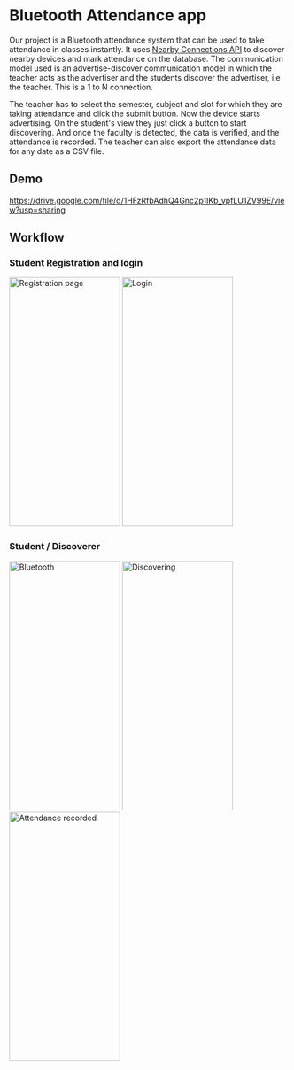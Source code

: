 # Bluetooth Attendance app
Our project is a Bluetooth attendance system that can be used to take attendance in classes instantly. It uses [Nearby Connections API](https://developers.google.com/nearby/connections/overview) to discover nearby devices and mark attendance on the database. The communication model used is an advertise-discover communication model in which the teacher acts as the advertiser and the students discover the advertiser, i.e the teacher. This is a 1 to N connection.

The teacher has to select the semester, subject and slot for which they are taking attendance and click the submit button. Now the device starts advertising. 
On the student's view they just click a button to start discovering. And once the faculty is detected, the data is verified, and the attendance is recorded.
The teacher can also export the attendance data for any date as a CSV file.
## Demo
https://drive.google.com/file/d/1HFzRfbAdhQ4Gnc2p1IKb_vpfLU1ZV99E/view?usp=sharing 

## Workflow
### Student Registration and login
<div>
  <img src="https://user-images.githubusercontent.com/74052417/230736620-a493c671-fa2d-4062-8296-150b9b3ae99d.jpg" alt="Registration page" width="200" height="450">
  <img src="https://user-images.githubusercontent.com/74052417/230736873-a1406d2c-a0fa-4f61-88c0-1703e3b37b39.jpg" alt="Login" width="200" height="450">
</div>

### Student / Discoverer
<div>
  <img src="https://user-images.githubusercontent.com/74052417/230737022-a9a67eac-340f-4b2c-a753-dd2bc2ef96c2.jpg" alt="Bluetooth" width="200" height="450">
  <img src="https://user-images.githubusercontent.com/74052417/230737028-adacf3c9-0203-4704-97f6-4e50ea951e2c.jpg" alt="Discovering" width="200" height="450">
  <img src="https://user-images.githubusercontent.com/74052417/230737032-c8c3f53b-cbcc-46cc-a824-9eabd52a7e8e.jpg" alt="Attendance recorded" width="200" height="450">
</div>
